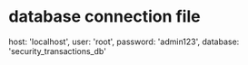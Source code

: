 # database connection file

host: 'localhost',
user: 'root',
password: 'admin123',
database: 'security_transactions_db'

